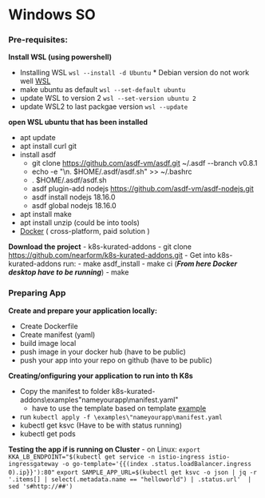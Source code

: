 # Windows SO

### Pre-requisites:

**Install WSL (using powershell)**
- Installing WSL `wsl --install -d Ubuntu` * Debian version do not work well [WSL](https://learn.microsoft.com/en-us/windows/wsl/install) 
- make ubuntu as default `wsl --set-default ubuntu`
- update WSL to version 2 `wsl --set-version ubuntu 2`
- update WSL2 to last packgae version `wsl --update`

**open WSL ubuntu that has been installed**
- apt update
- apt install curl git
- install asdf
    - git clone https://github.com/asdf-vm/asdf.git ~/.asdf --branch v0.8.1
    - echo -e "\n. $HOME/.asdf/asdf.sh" >> ~/.bashrc
    - . $HOME/.asdf/asdf.sh
    - asdf plugin-add nodejs https://github.com/asdf-vm/asdf-nodejs.git
    - asdf install nodejs 18.16.0
    - asdf global nodejs 18.16.0
- apt install make
- apt install unzip (could be into tools)
- [Docker](https://docs.docker.com/engine/install/) ( cross-platform, paid solution )

**Download the project**
    - k8s-kurated-addons
        - git clone https://github.com/nearform/k8s-kurated-addons.git 
    - Get into k8s-kurated-addons run:
        - make asdf_install
        - make ci (***From here Docker desktop have to be running***)
        - make

### Preparing App

**Create and prepare your application locally:**
- Create Dockerfile
- Create manifest (yaml)
- build image local
- push image in your docker hub (have to be public)
- push your app into your repo on github (have to be public)

**Creating/onfiguring your application to run into th K8s**
- Copy the manifest to folder k8s-kurated-addons\examples\"nameyourapp\manifest.yaml"
    - have to use the template based on template [example](#\\wsl.localhost\Ubuntu\root\k8s-kurated-addons\examples\manifest\Example.yaml)
- run `kubectl apply -f \examples\"nameyourapp\manifest.yaml`
- kubectl get ksvc (Have to be with status running)
- kubectl get pods

**Testing the app if is running on Cluster**
    - on Linux:
         ` export KKA_LB_ENDPOINT="$(kubectl get service -n istio-ingress istio-ingressgateway -o go-template='{{(index .status.loadBalancer.ingress 0).ip}}'):80" `
         ` export SAMPLE_APP_URL=$(kubectl get ksvc -o json | jq -r '.items[] | select(.metadata.name == "helloworld") | .status.url'  | sed 's#http://##') `



